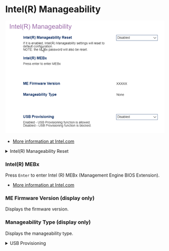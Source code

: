 # Intel(R) Manageability #

![](./img/thinkcenter_intel_r_manageability.png)

 - [More information at Intel.com](https://software.intel.com/sites/manageability/AMT_Implementation_and_Reference_Guide/default.htm)

<details><summary>Intel(R) Manageability Reset</summary>

Return Intel(R) Manageability settings to default configuration.

Options:

1. **Enabled** - enables Intel(R) Manageability Reset. Default.
2. Disabled - disables Intel(R) Manageability Reset.

!> the MEBx password will also be reset.

</details>

### Intel(R) MEBx ###

Press `Enter` to enter Intel (R) MEBx (Management Engine BIOS Extension).

 - [More information at Intel.com](https://www.intel.com/content/www/us/en/support/articles/000020917/software/manageability-products.html)

### ME Firmware Version (display only) ###

Displays the firmware version.

<!-- TODO: styles-->

### Manageability Type (display only) ###

Displays the manageability type.

<!-- TODO: styles-->

</details>

<details><summary>USB Provisioning</summary>

Options:

1.  **Enabled** - enables USB provisioning. Default.
2.  Disabled - disables USB provisioning.

<!-- TODO: add WMI
| WMI Setting name | Values | SVP Req'd | AMD/Intel |
|:---|:---|:---|:---|
| USBProvisioning | setting_values | yes_no | amd_intel |
-->

</details>
